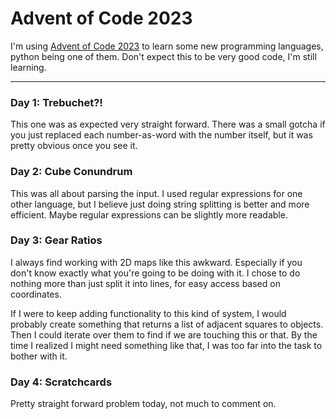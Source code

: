 # Advent of Code 2023

I'm using [Advent of Code 2023](https://adventofcode.com/2023) to learn some new
programming languages, python being one of them. Don't expect this to be very good code,
I'm still learning.

---

### Day 1: Trebuchet?!
This one was as expected very straight forward.
There was a small gotcha if you just replaced each number-as-word with the number itself,
but it was pretty obvious once you see it.

### Day 2: Cube Conundrum
This was all about parsing the input. I used regular expressions for one other language,
but I believe just doing string splitting is better and more efficient.
Maybe regular expressions can be slightly more readable. 

### Day 3: Gear Ratios
I always find working with 2D maps like this awkward.
Especially if you don't know exactly what you're going to be doing with it.
I chose to do nothing more than just split it into lines, for easy access based on coordinates.

If I were to keep adding functionality to this kind of system, I would probably create something
that returns a list of adjacent squares to objects. Then I could iterate over them to find
if we are touching this or that. By the time I realized I might need something like that, I was too
far into the task to bother with it.

### Day 4: Scratchcards
Pretty straight forward problem today, not much to comment on.
